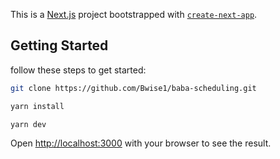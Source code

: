 This is a [Next.js](https://nextjs.org/) project bootstrapped with [`create-next-app`](https://github.com/vercel/next.js/tree/canary/packages/create-next-app).

## Getting Started

follow these steps to get started:

```bash
git clone https://github.com/Bwise1/baba-scheduling.git

yarn install

yarn dev

```

Open [http://localhost:3000](http://localhost:3000) with your browser to see the result.
